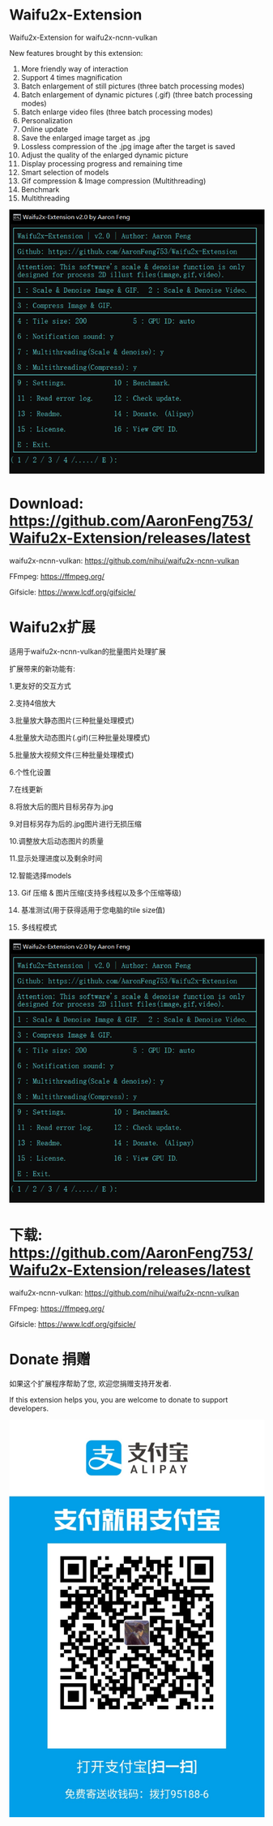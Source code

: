 # Waifu2x-Extension
Waifu2x-Extension for waifu2x-ncnn-vulkan

New features brought by this extension:
1. More friendly way of interaction
2. Support 4 times magnification
3. Batch enlargement of still pictures (three batch processing modes)
4. Batch enlargement of dynamic pictures (.gif) (three batch processing modes)
5. Batch enlarge video files (three batch processing modes)
6. Personalization
7. Online update
8. Save the enlarged image target as .jpg
9. Lossless compression of the .jpg image after the target is saved
10. Adjust the quality of the enlarged dynamic picture
11. Display processing progress and remaining time
12. Smart selection of models
13. Gif compression & Image compression (Multithreading)
14. Benchmark
15. Multithreading

![mainmenu](/screenshot/mainmenu.png) 

# Download: https://github.com/AaronFeng753/Waifu2x-Extension/releases/latest

waifu2x-ncnn-vulkan:
https://github.com/nihui/waifu2x-ncnn-vulkan

FFmpeg:
https://ffmpeg.org/

Gifsicle:
https://www.lcdf.org/gifsicle/

# Waifu2x扩展
适用于waifu2x-ncnn-vulkan的批量图片处理扩展

扩展带来的新功能有:

1.更友好的交互方式

2.支持4倍放大

3.批量放大静态图片(三种批量处理模式)

4.批量放大动态图片(.gif)(三种批量处理模式)

5.批量放大视频文件(三种批量处理模式)

6.个性化设置

7.在线更新

8.将放大后的图片目标另存为.jpg

9.对目标另存为后的.jpg图片进行无损压缩

10.调整放大后动态图片的质量

11.显示处理进度以及剩余时间

12.智能选择models

13. Gif 压缩 & 图片压缩(支持多线程以及多个压缩等级)

14. 基准测试(用于获得适用于您电脑的tile size值)

15. 多线程模式

![mainmenu](/screenshot/mainmenu.png) 

# 下载: https://github.com/AaronFeng753/Waifu2x-Extension/releases/latest

waifu2x-ncnn-vulkan:
https://github.com/nihui/waifu2x-ncnn-vulkan

FFmpeg: 
https://ffmpeg.org/

Gifsicle:
https://www.lcdf.org/gifsicle/

# Donate 捐赠

如果这个扩展程序帮助了您, 欢迎您捐赠支持开发者. 

If this extension helps you, you are welcome to donate to support developers.

![donate](/donate.jpg)
